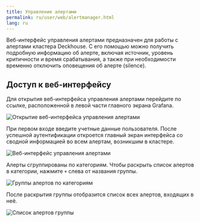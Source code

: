 ```yaml
---
title: Управление алертами
permalink: ru/user/web/alertmanager.html
lang: ru
---
```


Веб-интерфейс управления алертами предназначен для работы с алертами кластера Deckhouse.
С его помощью можно получить подробную информацию об алерте, включая источник, уровень критичности и время срабатывания,
а также при необходимости временно отключить оповещения об алерте (silence).

## Доступ к веб-интерфейсу

Для открытия веб-интерфейса управления алертами перейдите по ссылке, расположенной в левой части главного экрана Grafana.

![Открытие веб-интерфейса управления алертами](../../images/alertmanager-email/alertmanager-webinterface.png)

При первом входе введите учетные данные пользователя. После успешной аутентификации откроется главный экран интерфейса со сводной информацией во всем алертам, возникшим в кластере.

![Веб-интерфейс управления алертами](../../images/alertmanager-email/alertmanager-interface.png)

Алерты сгруппированы по категориям. Чтобы раскрыть список алертов в категории, нажмите `+` слева от названия группы.

   ![Группы алертов по категориям](../../images/alertmanager-email/alertmanager-alerts.png)

После раскрытия группы отобразится список всех алертов, входящих в неё.

![Список алертов группы](../../images/alertmanager-email/alertmanager-alertsgroup.png)
